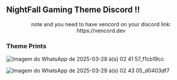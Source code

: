 ## NightFall Gaming Theme Discord !!

<p align="center">note and you need to have vencord on your discord link: https://vencord.dev 

### Theme Prints

![Imagem do WhatsApp de 2025-03-29 à(s) 02 41 57_f1cb19cc](https://github.com/user-attachments/assets/ee614ef4-f37c-49c6-ae2f-68f94247ae44)

![Imagem do WhatsApp de 2025-03-29 à(s) 02 43 05_d0403df7](https://github.com/user-attachments/assets/b039bea8-f9c3-46d7-86de-9841ead63cb3)
